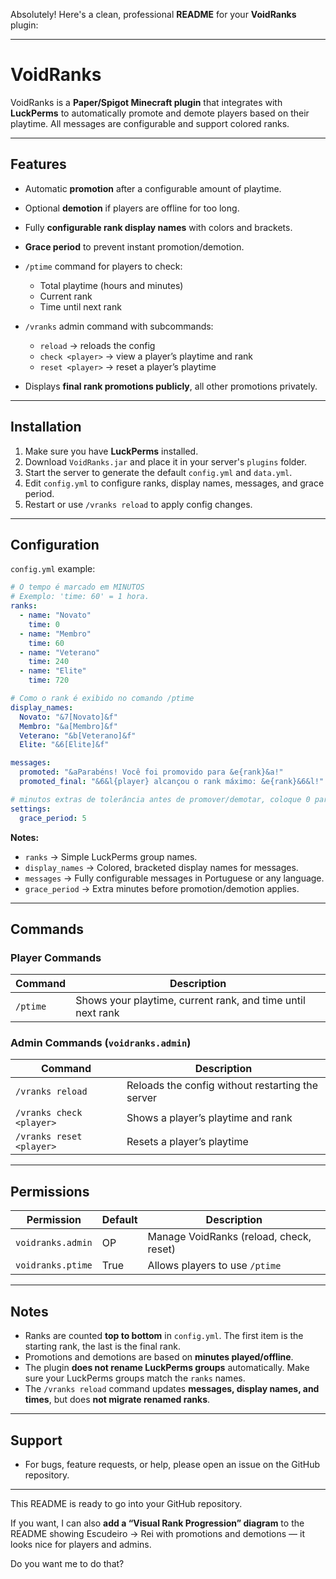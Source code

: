 Absolutely! Here's a clean, professional **README** for your **VoidRanks** plugin:

---

# VoidRanks

VoidRanks is a **Paper/Spigot Minecraft plugin** that integrates with **LuckPerms** to automatically promote and demote players based on their playtime. All messages are configurable and support colored ranks.

---

## Features

* Automatic **promotion** after a configurable amount of playtime.
* Optional **demotion** if players are offline for too long.
* Fully **configurable rank display names** with colors and brackets.
* **Grace period** to prevent instant promotion/demotion.
* `/ptime` command for players to check:

  * Total playtime (hours and minutes)
  * Current rank
  * Time until next rank
* `/vranks` admin command with subcommands:

  * `reload` → reloads the config
  * `check <player>` → view a player’s playtime and rank
  * `reset <player>` → reset a player’s playtime
* Displays **final rank promotions publicly**, all other promotions privately.

---

## Installation

1. Make sure you have **LuckPerms** installed.
2. Download `VoidRanks.jar` and place it in your server's `plugins` folder.
3. Start the server to generate the default `config.yml` and `data.yml`.
4. Edit `config.yml` to configure ranks, display names, messages, and grace period.
5. Restart or use `/vranks reload` to apply config changes.

---

## Configuration

`config.yml` example:

```yaml
# O tempo é marcado em MINUTOS
# Exemplo: 'time: 60' = 1 hora.
ranks:
  - name: "Novato"
    time: 0
  - name: "Membro"
    time: 60
  - name: "Veterano"
    time: 240
  - name: "Elite"
    time: 720

# Como o rank é exibido no comando /ptime
display_names:
  Novato: "&7[Novato]&f"
  Membro: "&a[Membro]&f"
  Veterano: "&b[Veterano]&f"
  Elite: "&6[Elite]&f"

messages:
  promoted: "&aParabéns! Você foi promovido para &e{rank}&a!"
  promoted_final: "&6&l{player} alcançou o rank máximo: &e{rank}&6&l!"

# minutos extras de tolerância antes de promover/demotar, coloque 0 para desativar.
settings:
  grace_period: 5
```

**Notes:**

* `ranks` → Simple LuckPerms group names.
* `display_names` → Colored, bracketed display names for messages.
* `messages` → Fully configurable messages in Portuguese or any language.
* `grace_period` → Extra minutes before promotion/demotion applies.
---

## Commands

### Player Commands

| Command  | Description                                                 |
| -------- | ----------------------------------------------------------- |
| `/ptime` | Shows your playtime, current rank, and time until next rank |

### Admin Commands (`voidranks.admin`)

| Command                  | Description                                      |
| ------------------------ | ------------------------------------------------ |
| `/vranks reload`         | Reloads the config without restarting the server |
| `/vranks check <player>` | Shows a player’s playtime and rank               |
| `/vranks reset <player>` | Resets a player’s playtime                       |

---

## Permissions

| Permission        | Default | Description                             |
| ----------------- | ------- | --------------------------------------- |
| `voidranks.admin` | OP      | Manage VoidRanks (reload, check, reset) |
| `voidranks.ptime` | True    | Allows players to use `/ptime`          |

---

## Notes

* Ranks are counted **top to bottom** in `config.yml`. The first item is the starting rank, the last is the final rank.
* Promotions and demotions are based on **minutes played/offline**.
* The plugin **does not rename LuckPerms groups** automatically. Make sure your LuckPerms groups match the `ranks` names.
* The `/vranks reload` command updates **messages, display names, and times**, but does **not migrate renamed ranks**.

---

## Support

* For bugs, feature requests, or help, please open an issue on the GitHub repository.

---

This README is ready to go into your GitHub repository.

If you want, I can also **add a “Visual Rank Progression” diagram** to the README showing Escudeiro → Rei with promotions and demotions — it looks nice for players and admins.

Do you want me to do that?
